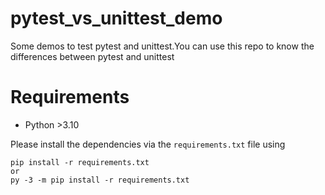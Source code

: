 # pytest_vs_unittest_demo
Some demos to test pytest and unittest.You can use this repo to know the differences between pytest and unittest

# Requirements
* Python >3.10

Please install the dependencies via the `requirements.txt` file using 
```commandline
pip install -r requirements.txt
or
py -3 -m pip install -r requirements.txt
```